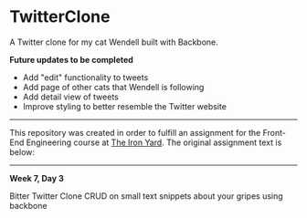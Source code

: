# TwitterClone
A Twitter clone for my cat Wendell built with Backbone.

**Future updates to be completed**
* Add "edit" functionality to tweets
* Add page of other cats that Wendell is following
* Add detail view of tweets
* Improve styling to better resemble the Twitter website

----------------------------------

This repository was created in order to fulfill an assignment for the Front-End Engineering course at [The Iron Yard](https://www.theironyard.com/locations/charleston.html "The Iron Yard"). The original assignment text is below:

----------------------------------

**Week 7, Day 3**

Bitter Twitter Clone
CRUD on small text snippets about your gripes using backbone
